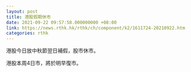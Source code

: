 ```yaml
---
layout: post
title: 港股假期休市
date: 2021-09-22 09:57:58.000000000 +08:00
link: https://news.rthk.hk/rthk/ch/component/k2/1611724-20210922.htm
categories: rthk
---
```


港股今日放中秋節翌日補假，股市休市。

港股本周4日市，將於明早復市。
